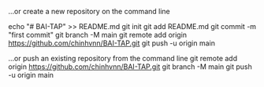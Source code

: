 …or create a new repository on the command line

echo "# BAI-TAP" >> README.md
git init
git add README.md
git commit -m "first commit"
git branch -M main
git remote add origin https://github.com/chinhvnn/BAI-TAP.git
git push -u origin main


…or push an existing repository from the command line
git remote add origin https://github.com/chinhvnn/BAI-TAP.git
git branch -M main
git push -u origin main
